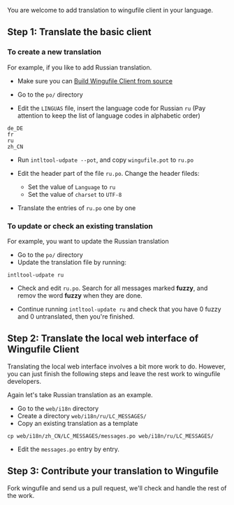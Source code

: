 You are welcome to add translation to wingufile client in your language.

## Step 1: Translate the basic client

### To create a new translation

For example, if you like to add Russian translation.

- Make sure you can [Build Wingufile Client from source](https://github.com/haiwen/wingufile/wiki/Build-and-use-wingufile-client-from-source)

- Go to the `po/` directory

- Edit the `LINGUAS` file, insert the language code for Russian `ru` (Pay attention to keep the list of language codes in alphabetic order)

```
de_DE
fr
ru
zh_CN
```

- Run `intltool-udpate --pot`, and copy `wingufile.pot` to `ru.po`

- Edit the header part of the file `ru.po`. Change the header fileds:
  - Set the value of `Language` to `ru`
  - Set the value of `charset` to `UTF-8`
  
- Translate the entries of `ru.po` one by one

### To update or check an existing translation

For example, you want to update the Russian translation

- Go to the `po/` directory
- Update the translation file by running:

```
intltool-udpate ru
```
- Check and edit `ru.po`. Search for all messages marked **fuzzy**, and remov the word **fuzzy** when they are done.

- Continue running `intltool-update ru` and check that you have 0 fuzzy and 0 untranslated, then you're finished.

## Step 2: Translate the local web interface of Wingufile Client

Translating the local web interface involves a bit more work to do. However, you can just finish the following steps and leave the rest work to wingufile developers.

Again let's take Russian translation as an example.

- Go to the `web/i18n` directory
- Create a directory  `web/i18n/ru/LC_MESSAGES/`
- Copy an existing translation as a template

```
cp web/i18n/zh_CN/LC_MESSAGES/messages.po web/i18n/ru/LC_MESSAGES/
```
- Edit the `messages.po` entry by entry.

## Step 3: Contribute your translation to Wingufile

Fork wingufile and send us a pull request, we'll check and handle the rest of the work.
